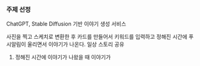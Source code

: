 ### 주제 선정
ChatGPT, Stable Diffusion 기반 이야기 생성 서비스

사진을 찍고 스케치로 변환한 후 카드를 만들어서 키워드를 입력하고 정해진 시간에
푸시알림이 울리면서 이야기가 나온다. 일상 스토리 공유
1. 정해진 시간에 이야기가 나왔을 때 이야기가

